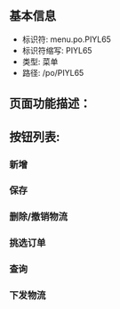 
## 基本信息

- 标识符: menu.po.PIYL65
- 标识符缩写: PIYL65
- 类型: 菜单
- 路径: /po/PIYL65

## 页面功能描述：





## 按钮列表:


### 新增



### 保存



### 删除/撤销物流



### 挑选订单



### 查询



### 下发物流


